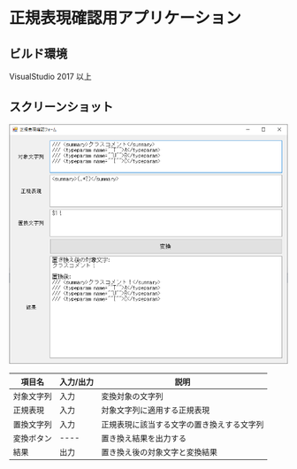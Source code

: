 # 正規表現確認用アプリケーション

## ビルド環境
VisualStudio 2017 以上

## スクリーンショット
![](screen.png)

|項目名|入力/出力|説明|
|------|------|------|
|対象文字列|入力|変換対象の文字列|
|正規表現|入力|対象文字列に適用する正規表現|
|置換文字列|入力|正規表現に該当する文字の置き換えする文字列|
|変換ボタン|----|置き換え結果を出力する|
|結果|出力|置き換え後の対象文字と変換結果|
